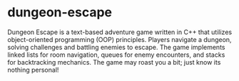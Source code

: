 # dungeon-escape
Dungeon Escape is a text-based adventure game written in C++ that utilizes object-oriented programming (OOP) principles. Players navigate a dungeon, solving  challenges and battling enemies to escape. The game implements linked lists for room navigation, queues for enemy encounters, and stacks for backtracking mechanics. The game may roast you a bit; just know its nothing personal!
